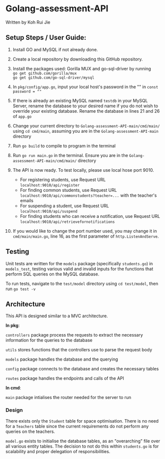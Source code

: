 # Golang-assessment-API
Written by Koh Rui Jie

## Setup Steps / User Guide:
1. Install GO and MySQL if not already done.
2. Create a local repository by downloading this GitHub repository.
3. Install the packages used: Gorilla MUX and go-sql-driver by running <br>
`go get github.com/gorilla/mux` <br>
`go get github.com/go-sql-driver/mysql`

4. In `pkg/config/app.go`, input your local host's password in the "" in `const password = ""`

5. If there is already an existing MySQL named `testdb` in your MySQL Server, rename the database to your desired name if you do not wish to override your existing database. Rename the database in lines 21 and 26 of `app.go`

6. Change your current directory to `Golang-assessment-API-main/cmd/main/` using `cd cmd/main`, assuming you are in the `Golang-assessment-API-main` directory

7. Run `go build` to compile to program in the terminal

8. Run `go run main.go` in the terminal. Ensure you are in the `Golang-assessment-API-main/cmd/main/` directory

9. The API is now ready. To test locally, please use local hose port 9010.
    - For registering students, use Request URL `localhost:9010/api/register`
    - For finding common students, use Request URL `localhost:9010/api/commonstudents?teacher=...` with the teacher's emails
    - For suspending a student, use Request URL `localhost:9010/api/suspend`
    - For finding students who can receive a notification, use Request URL `localhost:9010/api/retrievefornotifications`

10. If you would like to change the port number used, you may change it in `cmd/main/main.go`, line 16, as the first parameter of `http.ListenAndServe`.

## Testing
Unit tests are written for the `models` package (specifically `students.go`) in `models_test`, testing various valid and invalid inputs for the functions that perform SQL queries on the MySQL database.

To run tests, navigate to the `test/model` directory using `cd test/model`, then run `go test -v`

## Architecture
This API is designed similar to a MVC architecture.

**In pkg**:

`controllers` package process the requests to extract the necessary information for the queries to the database

`utils` stores functions that the controllers use to parse the request body

`models` package handles the database and the querying

`config` package connects to the database and creates the necessary tables

`routes` package handles the endpoints and calls of the API

**In cmd**:

`main` package intialises the router needed for the server to run


### Design
There exists only the `Student` table for space optimisation. There is no need for a `Teachers` table since the current requirements do not perform any queries on the teachers.

`model.go` exists to initialise the database tables, as an "overarching" file over all various entity tables. The decision to not do this within `students.go` is for scalability and proper delegation of responsibilities.